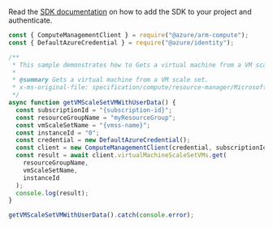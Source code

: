 Read the [SDK documentation](https://github.com/Azure/azure-sdk-for-js/blob/%40azure%2Farm-compute_19.0.0/sdk/compute/arm-compute/README.md) on how to add the SDK to your project and authenticate.

```javascript
const { ComputeManagementClient } = require("@azure/arm-compute");
const { DefaultAzureCredential } = require("@azure/identity");

/**
 * This sample demonstrates how to Gets a virtual machine from a VM scale set.
 *
 * @summary Gets a virtual machine from a VM scale set.
 * x-ms-original-file: specification/compute/resource-manager/Microsoft.Compute/stable/2022-03-01/ComputeRP/examples/virtualMachineScaleSetExamples/VirtualMachineScaleSetVM_Get_WithUserData.json
 */
async function getVMScaleSetVMWithUserData() {
  const subscriptionId = "{subscription-id}";
  const resourceGroupName = "myResourceGroup";
  const vmScaleSetName = "{vmss-name}";
  const instanceId = "0";
  const credential = new DefaultAzureCredential();
  const client = new ComputeManagementClient(credential, subscriptionId);
  const result = await client.virtualMachineScaleSetVMs.get(
    resourceGroupName,
    vmScaleSetName,
    instanceId
  );
  console.log(result);
}

getVMScaleSetVMWithUserData().catch(console.error);
```
